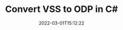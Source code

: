 ---
############################# Static ############################
layout: "auto-gen-conversion"
date: 2022-03-01T15:12:22
draft: false
otherformats: doc docm docx dot dotm dotx epub md odt ott pdf rtf tex txt vdx vsdm vsdx vssm vssx vstm vstx vsx vtx xps
breadcrumb: VSS to ODP in C#

############################# Head ############################
head_title: "VSS to ODP Converter in C#"
head_description: "Convert VSS to ODP in .NET using a few lines of code. Use the GroupDocs Document Conversion API to convert over 160 file formats."

############################# Header ############################
title: "Convert VSS to ODP in C#"
description: "VSS to ODP conversion with a few lines of .NET code"
bg_image: "https://cms.admin.containerize.com/templates/aspose/App_Themes/V3/images/bg/header1.png"
bg_overlay: false
button:
    enable: true

############################# SubMenu ############################
submenu:
    enable: true

    left:
        img_alt: "GroupDocs.Conversion for .NET"
        image: "https://cms.admin.containerize.com/templates/groupdocs/images/product-logos/90x90-noborder/groupdocs-conversion-net.png"
        product: "GroupDocs.Conversion"
        platform: ".NET"

    

############################# About ############################
about:
    enable: true
    title: "About GroupDocs.Conversion для .NET API"
    content: |
        [GroupDocs.Conversion for .NET](https://products.groupdocs.com/conversion/net/) can be used to convert Microsoft Word, Excel, PowerPoint, PDF, Visio and other formats. GroupDocs.Conversion is a standalone API that is suitable for back-end and internal systems where high performance is required. It does not depend on any software such as Microsoft or Open Office.
    

overview:
    enable: true
    content: |
        Convert your VSS files to ODP in .NET easily. You can use just a couple of C# code lines in any platform of your choice like - Windows, Linux, macOS.
        You can try VSS to ODP conversion for free and evaluate conversion results quality.
        Along with simple file conversion scenarios you can try more advanced options for loading source VSS file and for saving output ODP result. 
        
        For example, for the source VSS file you may use the following load options:

        * auto-detect file format;
        * specify password for protected files (if file format supports it);
        * replace missing fonts to preserve document appearance.
        
        There are also advanced convert options for the ODP file:

        * convert specific document page or page range;
        * add a watermark to the converted ODP file.

        Once conversion is completed you can save your ODP file to the local file path or any third-party storage like FTP, Amazon S3, Google Drive, Dropbox etc.
        Please note - to convert VSS to ODP there is no need for any additional software installed - like MS Office, Open Office, Adobe Acrobat Reader etc. 


############################# Steps ############################
steps:
    enable: true
    title_left: "Steps to convert VSS to ODP in C#"
    content_left: |
        [GroupDocs.Conversion](https://products.groupdocs.com/conversion/net/) makes it easy for developers to convert a VSS file to ODP with a few lines of code.

        * Create an instance of the Converter class and provide the file VSS with the full path
        * Create and set ConvertOptions for ODP type.
        * Call the Converter.Convert method and pass the full path and format (ODP) as a parameter
        
    title_right: "System Requirements"
    content_right: |
        Basic conversion with GroupDocs.Conversion for .NET can be done in just a few simple steps. Our APIs are supported on all major platforms and operating systems. Before executing the code below, make sure you have the following prerequisites installed on your system.

        * Operating systems: Microsoft Windows, Linux, MacOS
        * Development environments: Microsoft Visual Studio, Xamarin, MonoDevelop
        * Frameworks: .NET Framework, .NET Standard, .NET Core, Mono
        * Get the latest GroupDocs.Conversion for .NET from [Nuget](https://www.nuget.org/packages/groupdocs.conversion)
        
    code: |
        ```cs
        // Load VSS file
        var converter = new GroupDocs.Conversion.Converter("template.vss");
        // Set conversion parameters for ODP format
        var convertOptions = converter.GetPossibleConversions()["odp"].ConvertOptions;
        // Convert to ODP format
        converter.Convert("output.odp", convertOptions);        
        ```
        
demos:
    enable: true
    title: "VSS to ODP Live Demo"
    content: |
       Convert VSS to ODP now by visiting the [GroupDocs.Conversion App](https://products.groupdocs.app/conversion/family) website. Online demo has the following advantages
          

more_formats:
    enable: true
    title: "Other supported transformations VSS"
    content: "You can also convert VSS to many other file formats. Please see the list below."
       
       
back_to_top:
    enable: true
---